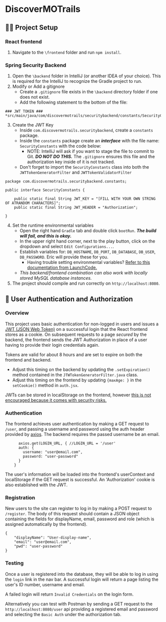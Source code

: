 # DiscoverMOTrails 


## :technologist: Project Setup

### React frontend
1. Navigate to the `\frontend` folder and run `npm install`.

### Spring Security Backend
1. Open the `\backend` folder in IntelliJ (or another IDEA of your choice). This is required 
for the IntelliJ to recognize the Gradle project to run. 
2. Modify or Add a gitignore
   * Create a `.gitignore` file exists in the `\backend` directory folder if one does not exist. 
   * Add the following statement to the bottom of the file:

```agsl
### JWT TOKEN ###
*src/main/java/com/discovermotrails/securitybackend/constants/SecurityConstants.java
```
3. Create the JWT Key
   * Inside `com.discovermotrails.securitybackend`, create a `constants` package.
   * Inside the `constants` package create an **_interface_** with the file name: `SecurityConstants` with the code below:
     * NOTE: IntelliJ will ask if you want to stage the file to commit to Git. ***DO NOT DO THIS.*** The `.gitignore` ensures this
       file and the authorization key inside of it is not tracked.
   * Don't forget to import the `SecurityConstants` class into both the `JWTTokenGeneratorFilter` and `JWTTokenValidatorFilter`

```agsl
package com.discovermotrails.securitybackend.constants;

public interface SecurityConstants {

    public static final String JWT_KEY = "[FILL WITH YOUR OWN STRING OF ATRANDOM CHARACTERS]";
    public static final String JWT_HEADER = "Authorization";

}
```
4. Set the runtime environmental variables
   * Open the right hand `Gradle` tab and double click `bootRun`. ***The build will fail, and this is okay.***
   * In the upper right hand corner, next to the play button, click on the dropdown and select `Edit Configurations...`.
   * Establish variables for: `DB_HOSTNAME`, `DB_PORT`, `DB_DATABASE`, `DB_USER`, `DB_PASSWORD`. Eric will provide these
     for you.
     * Having trouble setting environmental variables? [Refer to this documentation from LaunchCode.](https://education.launchcode.org/gis-devops/configurations/02-environment-variables-intellij/index.html)
   * _This backend/frontend combination can also work with locally stored MySQL database instances._
5. The project should compile and run correctly on `http://localhost:8080`.

## :closed_lock_with_key: User Authentication and Authorization
### Overview
This project uses basic authentication for non-logged in users and issues a [JWT (JSON Web Token)](https://jwt.io/introduction/) on a successful
login that the React frontend stores as a cookie. On subsequent requests to a page _secured_ by the backend, the frontend sends the JWT Authorization 
in place of a user having to provide their login credentials again.

Tokens are valid for about 8 hours and are set to expire on both the frontend and backend. 
* Adjust this timing on the backend by updating the `.setExpiration()` method contained in the `JTWTokenGeneratorFilter.java` class.
* Adjust this timing on the frontend by updating `{maxAge: }` in the `setCookie()` method in `auth.jsx`.

JWTs can be stored in localStorage on the frontend, however [this is not encouraged because it comes with security risks.](https://cheatsheetseries.owasp.org/cheatsheets/HTML5_Security_Cheat_Sheet.html#local-storage)

### Authentication
The frontend achieves user authentication by making a GET request to `/user`, and passing a username and password using the auth header provided 
by [axios](https://github.com/axios/axios). The backend requires the passed username be an email.
```agsl
      axios.get(LOGIN_URL, { //LOGIN_URL = '/user'
      auth: {
        username: "user@email.com",
        password: "user-password"
      } 
    }
```

The user's information will be loaded into the frontend's userContext and localStorage if the GET request is successful. An 'Authorization' cookie
is also established with the JWT.

### Registration
New users to the site can register to log in by making a POST request to `/register`. The body of this request should contain a JSON object containing
the fields for displayName, email, password and role (which is assigned automatically by the frontend).
```agsl
{
    "displayName": "User-display-name",
    "email": "user@email.com",
    "pwd": "user-password"
}
```
### Testing 
Once a user is registered into the database, they will be able to log in using the `login` link in the nav bar. A successful login will return a page listing the user's ID number, username and email.

A failed login will return `Invalid Credentials` on the login form.

Alternatively you can test with Postman by sending a GET request to the `http://localhost:8080/user` api providing a registered email and password and selecting the `Basic Auth` under the authorization tab.




